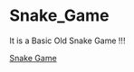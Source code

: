 # Snake_Game

It is a Basic Old Snake Game !!!

<a href="https://itsanish694.github.io/Snake_Game/">Snake Game</a>

